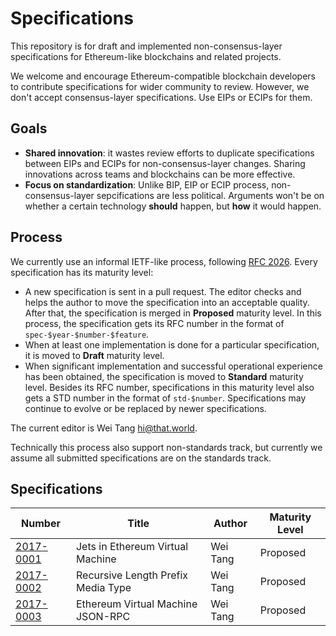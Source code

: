 # Specifications

This repository is for draft and implemented non-consensus-layer
specifications for Ethereum-like blockchains and related projects.

We welcome and encourage Ethereum-compatible blockchain developers to
contribute specifications for wider community to review. However, we
don't accept consensus-layer specifications. Use EIPs or ECIPs for
them.

## Goals

* **Shared innovation**: it wastes review efforts to duplicate
  specifications between EIPs and ECIPs for non-consensus-layer
  changes. Sharing innovations across teams and blockchains can be
  more effective.
* **Focus on standardization**: Unlike BIP, EIP or ECIP process,
  non-consensus-layer sepcifications are less political. Arguments
  won't be on whether a certain technology **should** happen, but
  **how** it would happen.
  
## Process

We currently use an informal IETF-like process, following [RFC
2026](https://www.ietf.org/rfc/rfc2026.txt). Every specification has
its maturity level:

* A new specification is sent in a pull request. The editor checks and
  helps the author to move the specification into an acceptable
  quality. After that, the specification is merged in **Proposed**
  maturity level. In this process, the specification gets its RFC
  number in the format of `spec-$year-$number-$feature`.
* When at least one implementation is done for a particular
  specification, it is moved to **Draft** maturity level.
* When significant implementation and successful operational
  experience has been obtained, the specification is moved to
  **Standard** maturity level. Besides its RFC number, specifications
  in this maturity level also gets a STD number in the format of
  `std-$number`. Specifications may continue to evolve or be replaced
  by newer specifications.

The current editor is Wei Tang <hi@that.world>.

Technically this process also support non-standards track, but
currently we assume all submitted specifications are on the standards
track.

## Specifications

| Number                                              | Title                              | Author   | Maturity Level |
|-----------------------------------------------------|------------------------------------|----------|----------------|
| [2017-0001](specs/spec-2017-0001-evm-jets.md)       | Jets in Ethereum Virtual Machine   | Wei Tang | Proposed       |
| [2017-0002](specs/spec-2017-0002-rlp-media-type.md) | Recursive Length Prefix Media Type | Wei Tang | Proposed       |
| [2017-0003](specs/spec-2017-0003-evmjson.md)        | Ethereum Virtual Machine JSON-RPC  | Wei Tang | Proposed       |
